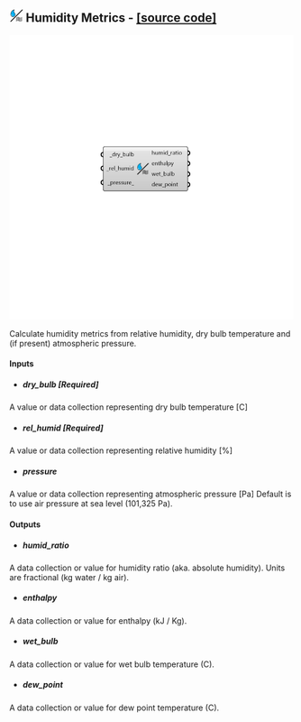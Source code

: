 ## ![](../../images/icons/Humidity_Metrics.png) Humidity Metrics - [[source code]](https://github.com/ladybug-tools/ladybug-grasshopper/blob/master/ladybug_grasshopper/src//LB%20Humidity%20Metrics.py)

![](../../images/components/Humidity_Metrics.png)

Calculate humidity metrics from relative humidity, dry bulb temperature and
 (if present) atmospheric pressure.
 



#### Inputs
* ##### dry_bulb [Required]
A value or data collection representing  dry bulb temperature [C] 
* ##### rel_humid [Required]
A value or data collection representing relative humidity [%] 
* ##### pressure 
A value or data collection representing atmospheric pressure [Pa] Default is to use air pressure at sea level (101,325 Pa). 

#### Outputs
* ##### humid_ratio
A data collection or value for humidity ratio (aka. absolute humidity). Units are fractional (kg water / kg air).
* ##### enthalpy
A data collection or value for enthalpy (kJ / Kg).
* ##### wet_bulb
A data collection or value for wet bulb temperature (C).
* ##### dew_point
A data collection or value for dew point temperature (C).